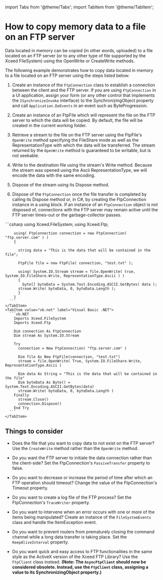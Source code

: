 import Tabs from '@theme/Tabs';
import TabItem from '@theme/TabItem';

# How to copy memory data to a file on an FTP server

Data located in memory can be copied (in other words, uploaded) to a file located on an FTP server (or to any other type of file supported by the Xceed FileSystem) using the OpenWrite or CreateWrite methods. 

The following example demonstrates how to copy data located in memory to a file located on an FTP server using the steps listed below:

1. Create an instance of the `FtpConnection` class to establish a connection between the client and the FTP server. If you are using `FtpConnection` in a UI application, assign your form (or any other control that implements the `ISynchronizeInvoke` interface) to the SynchronizingObject property and call `Application.DoEvents` in an event such as ByteProgression.

2. Create an instance of an FtpFile which will represent the file on the FTP server to which the data will be copied. By default, the file will be created in the current working folder. 

3. Retrieve a stream to the file on the FTP server using the FtpFile's `OpenWrite` method specifying the FileShare mode as well as the RepresentationType with which the data will be transferred. The stream returned by the `OpenWrite` method is guaranteed to be writable, but is not seekable. 

4. Write to the destination file using the stream's Write method. Because the stream was opened using the Ascii RepresentationType, we will encode the data with the same encoding. 

5. Dispose of the stream using its Dispose method. 

6. Dispose of the `FtpConnection` once the file transfer is completed by calling its Dispose method or, in C#, by creating the FtpConnection instance in a using block. If an instance of an `FtpConnection` object is not disposed of, connections with the FTP server may remain active until the FTP server times-out or the garbage-collector passes.      

<Tabs>
    <TabItem value="csharp" label="C#" default>
      ```csharp
        using Xceed.FileSystem;
        using Xceed.Ftp;

        using( FtpConnection connection = new FtpConnection( "ftp.server.com" ) )
        {

          string data = "This is the data that will be contained in the file";
        
          FtpFile file = new FtpFile( connection, "test.txt" );
        
          using( System.IO.Stream stream = file.OpenWrite( true, System.IO.FileShare.Write, RepresentationType.Ascii ) )
          {      
            byte[] byteData = System.Text.Encoding.ASCII.GetBytes( data );
          stream.Write( byteData, 0, byteData.Length );
          }        
        }
      ```
    </TabItem>
    <TabItem value="vb.net" label="Visual Basic .NET">
      ```vb.NET
        Imports Xceed.FileSystem
        Imports Xceed.Ftp

        Dim connection As FtpConnection
        Dim stream As System.IO.Stream

        Try
          connection = New FtpConnection( "ftp.server.com" )

          Dim file As New FtpFile(connection, "test.txt")
          stream = file.OpenWrite( True, System.IO.FileShare.Write, RepresentationType.Ascii )

          Dim data As String = "This is the data that will be contained in the file"
          Dim byteData As Byte() = System.Text.Encoding.ASCII.GetBytes(data)
          stream.Write( byteData, 0, byteData.Length )
        Finally
          stream.Close()        
          connection.Dispose()
        End Try
      ```
    </TabItem>
</Tabs>

## Things to consider

- Does the file that you want to copy data to not exist on the FTP server? Use the `CreateWrite` method rather than the `OpenWrite` method. 

- Do you want the FTP server to initiate the data connection rather than the client-side? Set the FtpConnection's `PassiveTransfer` property to false. 

- Do you want to decrease or increase the period of time after which an FTP operation should timeout? Change the value of the FtpConnection's Timeout property. 

- Do you want to create a log file of the FTP process? Set the FtpConnection's `TraceWriter` property. 

- Do you want to intervene when an error occurs with one or more of the items being manipulated? Create an instance of the `FileSystemEvents` class and handle the ItemException event. 

- Do you want to prevent routers from prematurely closing the command channel while a long data transfer is taking place. Set the `KeepAliveInterval` property. 

- Do you want quick and easy access to FTP functionalities in the same style as the ActiveX version of the Xceed FTP Library? Use the `FtpClient` class instead. **(Note: The `AsyncFtpClient` should now be considered obsolete. Instead, use the `FtpClient` class, assigning a value to its SynchronizingObject property.)**